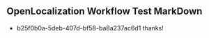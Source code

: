 ## OpenLocalization Workflow Test MarkDown
* b25f0b0a-5deb-407d-bf58-ba8a237ac6d1 thanks!

<!--HONumber=Jul16_HO2-->


